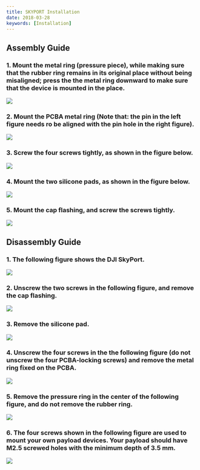 ```yaml
---
title: SKYPORT Installation
date: 2018-03-28
keywords: [Installation]
---
```


## Assembly Guide

### 1.  Mount the metal ring (pressure piece), while making sure that the rubber ring remains in its original place without being misaligned; press the the metal ring downward to make sure that the device is mounted in the place. 
![](../images/guide/adapter_install/install_7.png)

### 2. Mount the PCBA metal ring (Note that:  the pin in the left figure needs ro be aligned with the pin hole in the right figure).
![](../images/guide/adapter_install/install_8.png)

### 3.  Screw the four screws tightly, as shown in the figure below.
![](../images/guide/adapter_install/install_9.png)

### 4. Mount the two silicone pads, as shown in the figure below.
![](../images/guide/adapter_install/install_10.png)

### 5. Mount the cap flashing, and screw the screws tightly.
![](../images/guide/adapter_install/install_11.png)


## Disassembly Guide

### 1. The following figure shows the DJI SkyPort.
![](../images/guide/adapter_install/install_1.png)

### 2. Unscrew the two screws in the following figure, and remove the cap flashing.
![](../images/guide/adapter_install/install_2.png)

### 3. Remove the silicone pad.
![](../images/guide/adapter_install/install_3.png)

### 4. Unscrew the four screws in the the following figure (do not unscrew the four PCBA-locking screws) and remove the metal ring fixed on the PCBA.
![](../images/guide/adapter_install/install_4.png)

### 5. Remove the pressure ring in the center of the following figure, and do not remove the rubber ring.
![](../images/guide/adapter_install/install_5.png)

### 6. The four screws shown in the following figure are used to mount your own payload devices. Your payload should have M2.5 screwed holes with the minimum depth of 3.5 mm.
![](../images/guide/adapter_install/install_6.png)